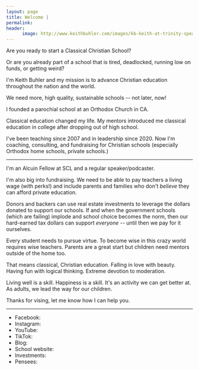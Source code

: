 ```yaml
---
layout: page
title: Welcome | 
permalink: 
header:
      image: http://www.keithbuhler.com/images/kb-keith-at-trinity-speaking.jpg
---
```


Are you ready to start a Classical Christian School? 

Or are you already part of a school that is tired, deadlocked, running low on funds, or getting weird? 

I'm Keith Buhler and my mission is to advance Christian education throughout the nation and the world. 

We need more, high quality, sustainable schools -- not later, now!

I founded a parochial school at an Orthodox Church in CA. 

Classical education changed my life. My mentors introduced me classical education in college after dropping out of high school. 

I've been teaching since 2007 and in leadership since 2020. Now I'm coaching, consulting, and fundraising for Christian schools (especially Orthodox home schools, private schools.)

--- 

I'm an Alcuin Fellow at SCL and a regular speaker/podcaster. 

I'm also big into fundraising. We need to be able to pay teachers a living wage (with perks!) and include parents and families who don't *believe* they can afford private education. 

Donors and backers can use real estate investments to leverage the dollars donated to support our schools. If and when the government schools (which are failing) implode and school choice becomes the norm, then our hard-earned tax dollars can support *everyone* -- until then we pay for it ourselves. 

Every student needs to pursue virtue. To become wise in this crazy world requires wise teachers. Parents are a great start but children need mentors outside of the home too. 

That means classical, Christian education. Falling in love with beauty. Having fun with logical thinking. Extreme devotion to moderation. 

Living well is a skill. Happiness is a skill. It's an activity we can get better at. As adults, we lead the way for our children. 


Thanks for vising, let me know how I can help you. 

--- 

* Facebook: 
* Instagram: 
* YouTube: 
* TikTok: 
* Blog: 
* School website: 
* Investments: 
* Pensees: 